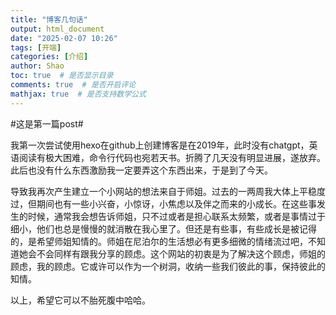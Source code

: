 ```yaml
---
title: "博客几句话"
output: html_document
date: "2025-02-07 10:26"
tags: [开端]
categories: [介绍]
author: Shao
toc: true  # 是否显示目录
comments: true  # 是否开启评论
mathjax: true  # 是否支持数学公式
---
```


#这是第一篇post#

我第一次尝试使用hexo在github上创建博客是在2019年，此时没有chatgpt，英语阅读有极大困难，命令行代码也宛若天书。折腾了几天没有明显进展，遂放弃。此后也没有什么东西激励我一定要弄这个东西出来，于是到了今天。

导致我再次产生建立一个小网站的想法来自于师姐。过去的一两周我大体上平稳度过，但期间也有一些小兴奋，小惊讶，小焦虑以及伴之而来的小成长。在这些事发生的时候，通常我会想告诉师姐，只不过或者是担心联系太频繁，或者是事情过于细小，他们也总是慢慢的就消散在我心里了。但还是有些事，有些成长是被记得的，是希望师姐知情的。师姐在尼泊尔的生活想必有更多细微的情绪流过吧，不知道她会不会同样有跟我分享的顾虑。这个网站的初衷是为了解决这个顾虑，师姐的顾虑，我的顾虑。它或许可以作为一个树洞，收纳一些我们彼此的事，保持彼此的知情。

以上，希望它可以不胎死腹中哈哈。


